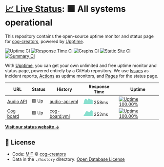 # [📈 Live Status](https://status.discord.red): <!--live status--> **🟩 All systems operational**

This repository contains the open-source uptime monitor and status page for [cog-creators](https://cogboard.red), powered by [Upptime](https://github.com/upptime/upptime).

[![Uptime CI](https://github.com/koj-co/upptime/workflows/Uptime%20CI/badge.svg)](https://github.com/koj-co/upptime/actions?query=workflow%3A%22Uptime+CI%22)
[![Response Time CI](https://github.com/koj-co/upptime/workflows/Response%20Time%20CI/badge.svg)](https://github.com/koj-co/upptime/actions?query=workflow%3A%22Response+Time+CI%22)
[![Graphs CI](https://github.com/koj-co/upptime/workflows/Graphs%20CI/badge.svg)](https://github.com/koj-co/upptime/actions?query=workflow%3A%22Graphs+CI%22)
[![Static Site CI](https://github.com/koj-co/upptime/workflows/Static%20Site%20CI/badge.svg)](https://github.com/koj-co/upptime/actions?query=workflow%3A%22Static+Site+CI%22)
[![Summary CI](https://github.com/koj-co/upptime/workflows/Summary%20CI/badge.svg)](https://github.com/koj-co/upptime/actions?query=workflow%3A%22Summary+CI%22)

With [Upptime](https://upptime.js.org), you can get your own unlimited and free uptime monitor and status page, powered entirely by a GitHub repository. We use [Issues](https://github.com/cog-creators/red-status/issues) as incident reports, [Actions](https://github.com/cog-creators/red-status/actions) as uptime monitors, and [Pages](https://status.discord.red) for the status page.

<!--start: status pages-->
<!-- This summary is generated by Upptime (https://github.com/upptime/upptime) -->
<!-- Do not edit this manually, your changes will be overwritten -->

| URL                                    | Status | History                                                                                          | Response Time                                                                  | Uptime                                                                                                                                                                                                              |
| -------------------------------------- | ------ | ------------------------------------------------------------------------------------------------ | ------------------------------------------------------------------------------ | ------------------------------------------------------------------------------------------------------------------------------------------------------------------------------------------------------------------- |
| [Audio API](https://redbot.app/health) | 🟩 Up  | [audio-api.yml](https://github.com/Cog-Creators/Red-Status/commits/master/history/audio-api.yml) | <img alt="Response time graph" src="./graphs/audio-api.png" height="20"> 258ms | [![Uptime 100.00%](https://img.shields.io/endpoint?url=https%3A%2F%2Fraw.githubusercontent.com%2FCog-Creators%2FRed-Status%2Fmaster%2Fapi%2Faudio-api%2Fuptime.json)](https://status.discord.red/history/audio-api) |
| [Cog board](https://cogboard.red)      | 🟩 Up  | [cog-board.yml](https://github.com/Cog-Creators/Red-Status/commits/master/history/cog-board.yml) | <img alt="Response time graph" src="./graphs/cog-board.png" height="20"> 352ms | [![Uptime 100.00%](https://img.shields.io/endpoint?url=https%3A%2F%2Fraw.githubusercontent.com%2FCog-Creators%2FRed-Status%2Fmaster%2Fapi%2Fcog-board%2Fuptime.json)](https://status.discord.red/history/cog-board) |

<!--end: status pages-->

[**Visit our status website →**](https://status.discord.red)

## 📄 License

- Code: [MIT](./LICENSE) © [cog-creators](https://cogboard.red)
- Data in the `./history` directory: [Open Database License](https://opendatacommons.org/licenses/odbl/1-0/)
